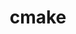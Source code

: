 ---
title: "cmake"
layout: cache
categories: [package, develop]
meta: {"versions": ["3.20.6", "3.23.1", "3.23.2", "3.23.3", "3.24.2", "3.25.0", "3.25.1", "3.26.1", "3.26.2", "3.26.3"], "compilers": ["gcc@=11.1.0", "gcc@=11.3.0", "gcc@=12.1.0", "gcc@=7.3.1", "gcc@=7.5.0", "gcc@=8.4.0", "intel@=2021.9.0", "oneapi@=2023.0.0"], "oss": ["amzn2", "ubuntu18.04", "ubuntu20.04", "ubuntu22.04"], "platforms": ["linux"], "targets": ["aarch64", "icelake", "ivybridge", "neoverse_n1", "ppc64le", "x86_64", "x86_64_v3"], "stacks": ["aws-ahug", "aws-ahug-aarch64", "aws-isc", "aws-isc-aarch64", "aws-pcluster-icelake", "aws-pcluster-skylake", "build_systems", "data-vis-sdk", "e4s", "e4s-oneapi", "e4s-power", "gpu-tests", "ml-linux-x86_64-cpu", "ml-linux-x86_64-cuda", "ml-linux-x86_64-rocm", "radiuss", "radiuss-aws", "radiuss-aws-aarch64", "tutorial"], "num_specs": 46, "num_specs_by_stack": {"aws-isc-aarch64": 10, "radiuss-aws-aarch64": 10, "aws-ahug-aarch64": 10, "aws-pcluster-skylake": 1, "aws-pcluster-icelake": 1, "radiuss-aws": 1, "ml-linux-x86_64-rocm": 3, "ml-linux-x86_64-cuda": 3, "aws-isc": 1, "aws-ahug": 1, "ml-linux-x86_64-cpu": 3, "radiuss": 2, "tutorial": 25, "build_systems": 1, "e4s-power": 1, "e4s-oneapi": 1, "data-vis-sdk": 1, "e4s": 2, "gpu-tests": 1}}
spec_details: [{"hash": "tbwtqhly5pnpsso5c4gmxhyt3pdbsulh", "compiler": "gcc@=7.3.1", "versions": ["3.26.3"], "os": "amzn2", "platform": "linux", "target": "aarch64", "variants": ["build_system=generic", "build_type=Release", "~doc", "+ncurses", "+ownlibs", "~qt"], "stacks": ["aws-isc-aarch64", "radiuss-aws-aarch64", "aws-ahug-aarch64"], "size": "-", "tarball": "https://binaries.spack.io/develop/build_cache/linux-amzn2-aarch64/gcc-7.3.1/cmake-3.26.3/linux-amzn2-aarch64-gcc-7.3.1-cmake-3.26.3-tbwtqhly5pnpsso5c4gmxhyt3pdbsulh.spack"}, {"hash": "rlibtthzniygwu4x5p3ps6ztcpvf4ytp", "compiler": "gcc@=7.3.1", "versions": ["3.26.2"], "os": "amzn2", "platform": "linux", "target": "aarch64", "variants": ["build_system=generic", "build_type=Release", "~doc", "+ncurses", "+ownlibs", "~qt"], "stacks": ["aws-isc-aarch64", "radiuss-aws-aarch64", "aws-ahug-aarch64"], "size": "-", "tarball": "https://binaries.spack.io/develop/build_cache/linux-amzn2-aarch64/gcc-7.3.1/cmake-3.26.2/linux-amzn2-aarch64-gcc-7.3.1-cmake-3.26.2-rlibtthzniygwu4x5p3ps6ztcpvf4ytp.spack"}, {"hash": "xxgtauwpuclp5ja4ndyeskemau7jlcg6", "compiler": "gcc@=7.3.1", "versions": ["3.26.2"], "os": "amzn2", "platform": "linux", "target": "aarch64", "variants": ["build_system=generic", "build_type=Release", "~doc", "+ncurses", "+ownlibs", "~qt"], "stacks": ["aws-isc-aarch64", "radiuss-aws-aarch64", "aws-ahug-aarch64"], "size": "-", "tarball": "https://binaries.spack.io/develop/build_cache/linux-amzn2-aarch64/gcc-7.3.1/cmake-3.26.2/linux-amzn2-aarch64-gcc-7.3.1-cmake-3.26.2-xxgtauwpuclp5ja4ndyeskemau7jlcg6.spack"}, {"hash": "o3iv3b6qeh5a6amqao2kl2qobaibb6bv", "compiler": "gcc@=7.3.1", "versions": ["3.26.3"], "os": "amzn2", "platform": "linux", "target": "aarch64", "variants": ["build_system=generic", "build_type=Release", "~doc", "+ncurses", "+ownlibs", "~qt"], "stacks": ["aws-isc-aarch64", "radiuss-aws-aarch64", "aws-ahug-aarch64"], "size": "-", "tarball": "https://binaries.spack.io/develop/build_cache/linux-amzn2-aarch64/gcc-7.3.1/cmake-3.26.3/linux-amzn2-aarch64-gcc-7.3.1-cmake-3.26.3-o3iv3b6qeh5a6amqao2kl2qobaibb6bv.spack"}, {"hash": "xphz2gidtz4vttf2tas2z35z4zbdmlm6", "compiler": "gcc@=7.3.1", "versions": ["3.26.3"], "os": "amzn2", "platform": "linux", "target": "aarch64", "variants": ["build_system=generic", "build_type=Release", "~doc", "+ncurses", "+ownlibs", "~qt"], "stacks": ["aws-isc-aarch64", "radiuss-aws-aarch64", "aws-ahug-aarch64"], "size": "-", "tarball": "https://binaries.spack.io/develop/build_cache/linux-amzn2-aarch64/gcc-7.3.1/cmake-3.26.3/linux-amzn2-aarch64-gcc-7.3.1-cmake-3.26.3-xphz2gidtz4vttf2tas2z35z4zbdmlm6.spack"}, {"hash": "c4hckcpiflhskls7or3wv2goikdmfewu", "compiler": "gcc@=7.3.1", "versions": ["3.25.0"], "os": "amzn2", "platform": "linux", "target": "ivybridge", "variants": ["build_system=generic", "build_type=Release", "~doc", "+ncurses", "+ownlibs", "~qt"], "stacks": [], "size": "-", "tarball": "https://binaries.spack.io/develop/build_cache/linux-amzn2-ivybridge/gcc-7.3.1/cmake-3.25.0/linux-amzn2-ivybridge-gcc-7.3.1-cmake-3.25.0-c4hckcpiflhskls7or3wv2goikdmfewu.spack"}, {"hash": "snllk2uhxbdjzqalzobz5g3h2utnxaq4", "compiler": "gcc@=7.3.1", "versions": ["3.25.1"], "os": "amzn2", "platform": "linux", "target": "ivybridge", "variants": ["build_system=generic", "build_type=Release", "~doc", "+ncurses", "+ownlibs", "~qt"], "stacks": [], "size": "-", "tarball": "https://binaries.spack.io/develop/build_cache/linux-amzn2-ivybridge/gcc-7.3.1/cmake-3.25.1/linux-amzn2-ivybridge-gcc-7.3.1-cmake-3.25.1-snllk2uhxbdjzqalzobz5g3h2utnxaq4.spack"}, {"hash": "dkj5mbncib62kjpdbfjmdakhlmexy3ux", "compiler": "intel@=2021.9.0", "versions": ["3.26.3"], "os": "amzn2", "platform": "linux", "target": "icelake", "variants": ["build_system=generic", "build_type=Release", "~doc", "+ncurses", "+ownlibs", "~qt"], "stacks": ["aws-pcluster-skylake", "aws-pcluster-icelake"], "size": "-", "tarball": "https://binaries.spack.io/develop/build_cache/linux-amzn2-icelake/intel-2021.9.0/cmake-3.26.3/linux-amzn2-icelake-intel-2021.9.0-cmake-3.26.3-dkj5mbncib62kjpdbfjmdakhlmexy3ux.spack"}, {"hash": "lbgd5fpop7zf64nrhbpapyeb3tkkqtmo", "compiler": "gcc@=7.3.1", "versions": ["3.26.3"], "os": "amzn2", "platform": "linux", "target": "neoverse_n1", "variants": ["build_system=generic", "build_type=Release", "~doc", "+ncurses", "+ownlibs", "~qt"], "stacks": ["aws-isc-aarch64", "radiuss-aws-aarch64", "aws-ahug-aarch64"], "size": "-", "tarball": "https://binaries.spack.io/develop/build_cache/linux-amzn2-neoverse_n1/gcc-7.3.1/cmake-3.26.3/linux-amzn2-neoverse_n1-gcc-7.3.1-cmake-3.26.3-lbgd5fpop7zf64nrhbpapyeb3tkkqtmo.spack"}, {"hash": "6p6nhw6o3koggch3i2nxf3jo2srbhud2", "compiler": "gcc@=7.3.1", "versions": ["3.26.2"], "os": "amzn2", "platform": "linux", "target": "neoverse_n1", "variants": ["build_system=generic", "build_type=Release", "~doc", "+ncurses", "+ownlibs", "~qt"], "stacks": ["aws-isc-aarch64", "radiuss-aws-aarch64", "aws-ahug-aarch64"], "size": "-", "tarball": "https://binaries.spack.io/develop/build_cache/linux-amzn2-neoverse_n1/gcc-7.3.1/cmake-3.26.2/linux-amzn2-neoverse_n1-gcc-7.3.1-cmake-3.26.2-6p6nhw6o3koggch3i2nxf3jo2srbhud2.spack"}, {"hash": "tufhmsl7ir4q7idhwzkbhzq5mkr7rwrm", "compiler": "gcc@=7.3.1", "versions": ["3.26.3"], "os": "amzn2", "platform": "linux", "target": "neoverse_n1", "variants": ["build_system=generic", "build_type=Release", "~doc", "+ncurses", "+ownlibs", "~qt"], "stacks": ["aws-isc-aarch64", "radiuss-aws-aarch64", "aws-ahug-aarch64"], "size": "-", "tarball": "https://binaries.spack.io/develop/build_cache/linux-amzn2-neoverse_n1/gcc-7.3.1/cmake-3.26.3/linux-amzn2-neoverse_n1-gcc-7.3.1-cmake-3.26.3-tufhmsl7ir4q7idhwzkbhzq5mkr7rwrm.spack"}, {"hash": "hsekl22dtsydr5gjvejnde7gbp6y574f", "compiler": "gcc@=7.3.1", "versions": ["3.26.2"], "os": "amzn2", "platform": "linux", "target": "neoverse_n1", "variants": ["build_system=generic", "build_type=Release", "~doc", "+ncurses", "+ownlibs", "~qt"], "stacks": ["aws-isc-aarch64", "radiuss-aws-aarch64", "aws-ahug-aarch64"], "size": "-", "tarball": "https://binaries.spack.io/develop/build_cache/linux-amzn2-neoverse_n1/gcc-7.3.1/cmake-3.26.2/linux-amzn2-neoverse_n1-gcc-7.3.1-cmake-3.26.2-hsekl22dtsydr5gjvejnde7gbp6y574f.spack"}, {"hash": "i4fy7wcgovjygn43mmczfffoig5ebhvu", "compiler": "gcc@=7.3.1", "versions": ["3.26.3"], "os": "amzn2", "platform": "linux", "target": "neoverse_n1", "variants": ["build_system=generic", "build_type=Release", "~doc", "+ncurses", "+ownlibs", "~qt"], "stacks": ["aws-isc-aarch64", "radiuss-aws-aarch64", "aws-ahug-aarch64"], "size": "-", "tarball": "https://binaries.spack.io/develop/build_cache/linux-amzn2-neoverse_n1/gcc-7.3.1/cmake-3.26.3/linux-amzn2-neoverse_n1-gcc-7.3.1-cmake-3.26.3-i4fy7wcgovjygn43mmczfffoig5ebhvu.spack"}, {"hash": "yy5owykftiiq2tu7qc5h4mvk6aojfxgx", "compiler": "gcc@=7.3.1", "versions": ["3.26.2"], "os": "amzn2", "platform": "linux", "target": "x86_64_v3", "variants": ["build_system=generic", "build_type=Release", "~doc", "+ncurses", "+ownlibs", "~qt"], "stacks": ["radiuss-aws", "ml-linux-x86_64-rocm", "ml-linux-x86_64-cuda", "aws-isc", "aws-ahug", "ml-linux-x86_64-cpu"], "size": "-", "tarball": "https://binaries.spack.io/develop/build_cache/linux-amzn2-x86_64_v3/gcc-7.3.1/cmake-3.26.2/linux-amzn2-x86_64_v3-gcc-7.3.1-cmake-3.26.2-yy5owykftiiq2tu7qc5h4mvk6aojfxgx.spack"}, {"hash": "uohligjxrxnotq6dan5qdn53hfyjdyus", "compiler": "gcc@=7.5.0", "versions": ["3.23.3"], "os": "ubuntu18.04", "platform": "linux", "target": "x86_64", "variants": ["build_type=Release", "~doc", "+ncurses", "+ownlibs", "~qt"], "stacks": ["radiuss"], "size": "-", "tarball": "https://binaries.spack.io/develop/build_cache/linux-ubuntu18.04-x86_64/gcc-7.5.0/cmake-3.23.3/linux-ubuntu18.04-x86_64-gcc-7.5.0-cmake-3.23.3-uohligjxrxnotq6dan5qdn53hfyjdyus.spack"}, {"hash": "xmesgtnclr3as2ilyebe4rpv7t72bv6m", "compiler": "gcc@=8.4.0", "versions": ["3.23.3"], "os": "ubuntu18.04", "platform": "linux", "target": "x86_64", "variants": ["build_type=Release", "~doc", "+ncurses", "+ownlibs", "~qt"], "stacks": ["tutorial"], "size": "-", "tarball": "https://binaries.spack.io/develop/build_cache/linux-ubuntu18.04-x86_64/gcc-8.4.0/cmake-3.23.3/linux-ubuntu18.04-x86_64-gcc-8.4.0-cmake-3.23.3-xmesgtnclr3as2ilyebe4rpv7t72bv6m.spack"}, {"hash": "ypmhw6ewjsm6lk6v2s5nv4h44ud2rw27", "compiler": "gcc@=8.4.0", "versions": ["3.23.2"], "os": "ubuntu18.04", "platform": "linux", "target": "x86_64", "variants": ["build_type=Release", "~doc", "+ncurses", "+ownlibs", "~qt"], "stacks": ["tutorial"], "size": "-", "tarball": "https://binaries.spack.io/develop/build_cache/linux-ubuntu18.04-x86_64/gcc-8.4.0/cmake-3.23.2/linux-ubuntu18.04-x86_64-gcc-8.4.0-cmake-3.23.2-ypmhw6ewjsm6lk6v2s5nv4h44ud2rw27.spack"}, {"hash": "ag23oxsvzs4h25x7lugr5yr237i6hnv6", "compiler": "gcc@=8.4.0", "versions": ["3.23.1"], "os": "ubuntu18.04", "platform": "linux", "target": "x86_64", "variants": ["build_type=Release", "~doc", "+ncurses", "+ownlibs", "~qt"], "stacks": ["tutorial"], "size": "-", "tarball": "https://binaries.spack.io/develop/build_cache/linux-ubuntu18.04-x86_64/gcc-8.4.0/cmake-3.23.1/linux-ubuntu18.04-x86_64-gcc-8.4.0-cmake-3.23.1-ag23oxsvzs4h25x7lugr5yr237i6hnv6.spack"}, {"hash": "ovrmjredwio6bs5jv5jdplanuscdor7g", "compiler": "gcc@=8.4.0", "versions": ["3.26.1"], "os": "ubuntu18.04", "platform": "linux", "target": "x86_64", "variants": ["build_system=generic", "build_type=Release", "~doc", "+ncurses", "+ownlibs", "~qt"], "stacks": ["tutorial"], "size": "-", "tarball": "https://binaries.spack.io/develop/build_cache/linux-ubuntu18.04-x86_64/gcc-8.4.0/cmake-3.26.1/linux-ubuntu18.04-x86_64-gcc-8.4.0-cmake-3.26.1-ovrmjredwio6bs5jv5jdplanuscdor7g.spack"}, {"hash": "xhviiedworcw6f3pmhop46cy344szbgt", "compiler": "gcc@=8.4.0", "versions": ["3.23.2"], "os": "ubuntu18.04", "platform": "linux", "target": "x86_64", "variants": ["build_type=Release", "~doc", "+ncurses", "+ownlibs", "~qt"], "stacks": ["tutorial"], "size": "-", "tarball": "https://binaries.spack.io/develop/build_cache/linux-ubuntu18.04-x86_64/gcc-8.4.0/cmake-3.23.2/linux-ubuntu18.04-x86_64-gcc-8.4.0-cmake-3.23.2-xhviiedworcw6f3pmhop46cy344szbgt.spack"}, {"hash": "crd77corziurrikkjkzaim32mnwzh62z", "compiler": "gcc@=8.4.0", "versions": ["3.23.2"], "os": "ubuntu18.04", "platform": "linux", "target": "x86_64", "variants": ["build_type=Release", "~doc", "+ncurses", "+ownlibs", "~qt"], "stacks": ["tutorial"], "size": "-", "tarball": "https://binaries.spack.io/develop/build_cache/linux-ubuntu18.04-x86_64/gcc-8.4.0/cmake-3.23.2/linux-ubuntu18.04-x86_64-gcc-8.4.0-cmake-3.23.2-crd77corziurrikkjkzaim32mnwzh62z.spack"}, {"hash": "pysxcdgt6zs2cozl3l2bmiajtydtwovm", "compiler": "gcc@=8.4.0", "versions": ["3.24.2"], "os": "ubuntu18.04", "platform": "linux", "target": "x86_64", "variants": ["build_system=generic", "build_type=Release", "~doc", "+ncurses", "+ownlibs", "~qt"], "stacks": ["tutorial"], "size": "-", "tarball": "https://binaries.spack.io/develop/build_cache/linux-ubuntu18.04-x86_64/gcc-8.4.0/cmake-3.24.2/linux-ubuntu18.04-x86_64-gcc-8.4.0-cmake-3.24.2-pysxcdgt6zs2cozl3l2bmiajtydtwovm.spack"}, {"hash": "j5tmlq6eau6kkszko2crk7kuyhapu5lx", "compiler": "gcc@=8.4.0", "versions": ["3.23.2"], "os": "ubuntu18.04", "platform": "linux", "target": "x86_64", "variants": ["build_type=Release", "~doc", "+ncurses", "+ownlibs", "~qt"], "stacks": ["tutorial"], "size": "-", "tarball": "https://binaries.spack.io/develop/build_cache/linux-ubuntu18.04-x86_64/gcc-8.4.0/cmake-3.23.2/linux-ubuntu18.04-x86_64-gcc-8.4.0-cmake-3.23.2-j5tmlq6eau6kkszko2crk7kuyhapu5lx.spack"}, {"hash": "4zdek3cgd2abyymn3h2q3dakknggopoo", "compiler": "gcc@=8.4.0", "versions": ["3.24.2"], "os": "ubuntu18.04", "platform": "linux", "target": "x86_64", "variants": ["build_system=generic", "build_type=Release", "~doc", "+ncurses", "+ownlibs", "~qt"], "stacks": ["tutorial"], "size": "-", "tarball": "https://binaries.spack.io/develop/build_cache/linux-ubuntu18.04-x86_64/gcc-8.4.0/cmake-3.24.2/linux-ubuntu18.04-x86_64-gcc-8.4.0-cmake-3.24.2-4zdek3cgd2abyymn3h2q3dakknggopoo.spack"}, {"hash": "iabmlry5yhpk5i3c3ltay4arn4e33yfk", "compiler": "gcc@=8.4.0", "versions": ["3.23.1"], "os": "ubuntu18.04", "platform": "linux", "target": "x86_64", "variants": ["build_type=Release", "~doc", "+ncurses", "+ownlibs", "~qt"], "stacks": ["tutorial"], "size": "-", "tarball": "https://binaries.spack.io/develop/build_cache/linux-ubuntu18.04-x86_64/gcc-8.4.0/cmake-3.23.1/linux-ubuntu18.04-x86_64-gcc-8.4.0-cmake-3.23.1-iabmlry5yhpk5i3c3ltay4arn4e33yfk.spack"}, {"hash": "ni2n4iorfubfutpjcjp3ibsueh2cfqdw", "compiler": "gcc@=8.4.0", "versions": ["3.25.1"], "os": "ubuntu18.04", "platform": "linux", "target": "x86_64", "variants": ["build_system=generic", "build_type=Release", "~doc", "+ncurses", "+ownlibs", "~qt"], "stacks": ["tutorial"], "size": "-", "tarball": "https://binaries.spack.io/develop/build_cache/linux-ubuntu18.04-x86_64/gcc-8.4.0/cmake-3.25.1/linux-ubuntu18.04-x86_64-gcc-8.4.0-cmake-3.25.1-ni2n4iorfubfutpjcjp3ibsueh2cfqdw.spack"}, {"hash": "n2iuoxwt4frhdlr2ssd5enozpjllftey", "compiler": "gcc@=8.4.0", "versions": ["3.23.2"], "os": "ubuntu18.04", "platform": "linux", "target": "x86_64", "variants": ["build_type=Release", "~doc", "+ncurses", "+ownlibs", "~qt"], "stacks": ["tutorial"], "size": "-", "tarball": "https://binaries.spack.io/develop/build_cache/linux-ubuntu18.04-x86_64/gcc-8.4.0/cmake-3.23.2/linux-ubuntu18.04-x86_64-gcc-8.4.0-cmake-3.23.2-n2iuoxwt4frhdlr2ssd5enozpjllftey.spack"}, {"hash": "klnudnlks5xx57al3fugzcrohrsylpoy", "compiler": "gcc@=8.4.0", "versions": ["3.23.2"], "os": "ubuntu18.04", "platform": "linux", "target": "x86_64", "variants": ["build_type=Release", "~doc", "+ncurses", "+ownlibs", "~qt"], "stacks": ["tutorial"], "size": "-", "tarball": "https://binaries.spack.io/develop/build_cache/linux-ubuntu18.04-x86_64/gcc-8.4.0/cmake-3.23.2/linux-ubuntu18.04-x86_64-gcc-8.4.0-cmake-3.23.2-klnudnlks5xx57al3fugzcrohrsylpoy.spack"}, {"hash": "7ib5r6tj5jonuds7xvozz7adqlrmlb3p", "compiler": "gcc@=8.4.0", "versions": ["3.23.2"], "os": "ubuntu18.04", "platform": "linux", "target": "x86_64", "variants": ["build_type=Release", "~doc", "+ncurses", "+ownlibs", "~qt"], "stacks": ["tutorial"], "size": "-", "tarball": "https://binaries.spack.io/develop/build_cache/linux-ubuntu18.04-x86_64/gcc-8.4.0/cmake-3.23.2/linux-ubuntu18.04-x86_64-gcc-8.4.0-cmake-3.23.2-7ib5r6tj5jonuds7xvozz7adqlrmlb3p.spack"}, {"hash": "4rmgn6xzzvhhpahf3xmaltgfjjrnbgof", "compiler": "gcc@=8.4.0", "versions": ["3.23.3"], "os": "ubuntu18.04", "platform": "linux", "target": "x86_64", "variants": ["build_type=Release", "~doc", "+ncurses", "+ownlibs", "~qt"], "stacks": ["tutorial"], "size": "-", "tarball": "https://binaries.spack.io/develop/build_cache/linux-ubuntu18.04-x86_64/gcc-8.4.0/cmake-3.23.3/linux-ubuntu18.04-x86_64-gcc-8.4.0-cmake-3.23.3-4rmgn6xzzvhhpahf3xmaltgfjjrnbgof.spack"}, {"hash": "x3facmu6z7mo6ltnugy5xsretrzmigay", "compiler": "gcc@=8.4.0", "versions": ["3.25.0"], "os": "ubuntu18.04", "platform": "linux", "target": "x86_64", "variants": ["build_system=generic", "build_type=Release", "~doc", "+ncurses", "+ownlibs", "~qt"], "stacks": ["tutorial"], "size": "-", "tarball": "https://binaries.spack.io/develop/build_cache/linux-ubuntu18.04-x86_64/gcc-8.4.0/cmake-3.25.0/linux-ubuntu18.04-x86_64-gcc-8.4.0-cmake-3.25.0-x3facmu6z7mo6ltnugy5xsretrzmigay.spack"}, {"hash": "jcj3frqsjtz2rcpf7gs7rvwgfpy7ktth", "compiler": "gcc@=8.4.0", "versions": ["3.23.2"], "os": "ubuntu18.04", "platform": "linux", "target": "x86_64", "variants": ["build_type=Release", "~doc", "+ncurses", "+ownlibs", "~qt"], "stacks": ["tutorial"], "size": "-", "tarball": "https://binaries.spack.io/develop/build_cache/linux-ubuntu18.04-x86_64/gcc-8.4.0/cmake-3.23.2/linux-ubuntu18.04-x86_64-gcc-8.4.0-cmake-3.23.2-jcj3frqsjtz2rcpf7gs7rvwgfpy7ktth.spack"}, {"hash": "oxfcvuiwckkfmwuixajkkchxhytkykug", "compiler": "gcc@=8.4.0", "versions": ["3.23.2"], "os": "ubuntu18.04", "platform": "linux", "target": "x86_64", "variants": ["build_type=Release", "~doc", "+ncurses", "+ownlibs", "~qt"], "stacks": ["tutorial"], "size": "-", "tarball": "https://binaries.spack.io/develop/build_cache/linux-ubuntu18.04-x86_64/gcc-8.4.0/cmake-3.23.2/linux-ubuntu18.04-x86_64-gcc-8.4.0-cmake-3.23.2-oxfcvuiwckkfmwuixajkkchxhytkykug.spack"}, {"hash": "n4eaknx2lircob3fvhxw2ag5vaylpkzc", "compiler": "gcc@=8.4.0", "versions": ["3.23.3"], "os": "ubuntu18.04", "platform": "linux", "target": "x86_64", "variants": ["build_type=Release", "~doc", "+ncurses", "+ownlibs", "~qt"], "stacks": ["tutorial"], "size": "-", "tarball": "https://binaries.spack.io/develop/build_cache/linux-ubuntu18.04-x86_64/gcc-8.4.0/cmake-3.23.3/linux-ubuntu18.04-x86_64-gcc-8.4.0-cmake-3.23.3-n4eaknx2lircob3fvhxw2ag5vaylpkzc.spack"}, {"hash": "5xo5zyo22tzfsmrwgb32ibqmcbqejv6u", "compiler": "gcc@=7.5.0", "versions": ["3.26.2"], "os": "ubuntu18.04", "platform": "linux", "target": "x86_64_v3", "variants": ["build_system=generic", "build_type=Release", "~doc", "+ncurses", "+ownlibs", "~qt"], "stacks": ["radiuss", "build_systems", "tutorial"], "size": "-", "tarball": "https://binaries.spack.io/develop/build_cache/linux-ubuntu18.04-x86_64_v3/gcc-7.5.0/cmake-3.26.2/linux-ubuntu18.04-x86_64_v3-gcc-7.5.0-cmake-3.26.2-5xo5zyo22tzfsmrwgb32ibqmcbqejv6u.spack"}, {"hash": "gpqmwwfuy6lieo7pb4nxlaw3slfwq4nj", "compiler": "gcc@=8.4.0", "versions": ["3.26.1"], "os": "ubuntu18.04", "platform": "linux", "target": "x86_64_v3", "variants": ["build_system=generic", "build_type=Release", "~doc", "+ncurses", "+ownlibs", "~qt"], "stacks": ["tutorial"], "size": "-", "tarball": "https://binaries.spack.io/develop/build_cache/linux-ubuntu18.04-x86_64_v3/gcc-8.4.0/cmake-3.26.1/linux-ubuntu18.04-x86_64_v3-gcc-8.4.0-cmake-3.26.1-gpqmwwfuy6lieo7pb4nxlaw3slfwq4nj.spack"}, {"hash": "a7cc2zflsuqdqyokj2asjsev72xbetca", "compiler": "gcc@=8.4.0", "versions": ["3.26.1"], "os": "ubuntu18.04", "platform": "linux", "target": "x86_64_v3", "variants": ["build_system=generic", "build_type=Release", "~doc", "+ncurses", "+ownlibs", "~qt"], "stacks": ["tutorial"], "size": "-", "tarball": "https://binaries.spack.io/develop/build_cache/linux-ubuntu18.04-x86_64_v3/gcc-8.4.0/cmake-3.26.1/linux-ubuntu18.04-x86_64_v3-gcc-8.4.0-cmake-3.26.1-a7cc2zflsuqdqyokj2asjsev72xbetca.spack"}, {"hash": "xty42w4zyhatwrborkyipjwnozdbnwfs", "compiler": "gcc@=8.4.0", "versions": ["3.26.2"], "os": "ubuntu18.04", "platform": "linux", "target": "x86_64_v3", "variants": ["build_system=generic", "build_type=Release", "~doc", "+ncurses", "+ownlibs", "~qt"], "stacks": ["tutorial"], "size": "-", "tarball": "https://binaries.spack.io/develop/build_cache/linux-ubuntu18.04-x86_64_v3/gcc-8.4.0/cmake-3.26.2/linux-ubuntu18.04-x86_64_v3-gcc-8.4.0-cmake-3.26.2-xty42w4zyhatwrborkyipjwnozdbnwfs.spack"}, {"hash": "xoyafmbikqn3jlexy7calxkgrwciqxup", "compiler": "gcc@=11.1.0", "versions": ["3.26.2"], "os": "ubuntu20.04", "platform": "linux", "target": "ppc64le", "variants": ["build_system=generic", "build_type=Release", "~doc", "+ncurses", "+ownlibs", "~qt"], "stacks": ["e4s-power"], "size": "-", "tarball": "https://binaries.spack.io/develop/build_cache/linux-ubuntu20.04-ppc64le/gcc-11.1.0/cmake-3.26.2/linux-ubuntu20.04-ppc64le-gcc-11.1.0-cmake-3.26.2-xoyafmbikqn3jlexy7calxkgrwciqxup.spack"}, {"hash": "p34z37ywi6qxnvbahkavdvyjhi4ewfca", "compiler": "oneapi@=2023.0.0", "versions": ["3.26.2"], "os": "ubuntu20.04", "platform": "linux", "target": "x86_64", "variants": ["build_system=generic", "build_type=Release", "~doc", "+ncurses", "+ownlibs", "~qt"], "stacks": ["e4s-oneapi"], "size": "-", "tarball": "https://binaries.spack.io/develop/build_cache/linux-ubuntu20.04-x86_64/oneapi-2023.0.0/cmake-3.26.2/linux-ubuntu20.04-x86_64-oneapi-2023.0.0-cmake-3.26.2-p34z37ywi6qxnvbahkavdvyjhi4ewfca.spack"}, {"hash": "lr6i74kkiqknx7o2x3rjkal4k2jqr5f6", "compiler": "gcc@=11.1.0", "versions": ["3.26.3"], "os": "ubuntu20.04", "platform": "linux", "target": "x86_64_v3", "variants": ["build_system=generic", "build_type=Release", "~doc", "+ncurses", "~ownlibs", "~qt"], "stacks": ["data-vis-sdk"], "size": "-", "tarball": "https://binaries.spack.io/develop/build_cache/linux-ubuntu20.04-x86_64_v3/gcc-11.1.0/cmake-3.26.3/linux-ubuntu20.04-x86_64_v3-gcc-11.1.0-cmake-3.26.3-lr6i74kkiqknx7o2x3rjkal4k2jqr5f6.spack"}, {"hash": "u72cf4doenxc5hxylrcjnabbsmnn2xfq", "compiler": "gcc@=11.1.0", "versions": ["3.26.2"], "os": "ubuntu20.04", "platform": "linux", "target": "x86_64_v3", "variants": ["build_system=generic", "build_type=Release", "~doc", "+ncurses", "+ownlibs", "~qt"], "stacks": ["e4s", "gpu-tests"], "size": "-", "tarball": "https://binaries.spack.io/develop/build_cache/linux-ubuntu20.04-x86_64_v3/gcc-11.1.0/cmake-3.26.2/linux-ubuntu20.04-x86_64_v3-gcc-11.1.0-cmake-3.26.2-u72cf4doenxc5hxylrcjnabbsmnn2xfq.spack"}, {"hash": "bwqheuvphqhay2hncwcwofcqlyo7sc4k", "compiler": "gcc@=11.1.0", "versions": ["3.20.6"], "os": "ubuntu20.04", "platform": "linux", "target": "x86_64_v3", "variants": ["build_system=generic", "build_type=Release", "~doc", "+ncurses", "+ownlibs", "~qt"], "stacks": ["e4s"], "size": "-", "tarball": "https://binaries.spack.io/develop/build_cache/linux-ubuntu20.04-x86_64_v3/gcc-11.1.0/cmake-3.20.6/linux-ubuntu20.04-x86_64_v3-gcc-11.1.0-cmake-3.20.6-bwqheuvphqhay2hncwcwofcqlyo7sc4k.spack"}, {"hash": "hnx2t57c2wh2v4j5bf3ori7g2nk4ggwf", "compiler": "gcc@=11.3.0", "versions": ["3.26.3"], "os": "ubuntu22.04", "platform": "linux", "target": "x86_64_v3", "variants": ["build_system=generic", "build_type=Release", "~doc", "+ncurses", "+ownlibs", "~qt"], "stacks": ["ml-linux-x86_64-cpu", "ml-linux-x86_64-rocm", "ml-linux-x86_64-cuda"], "size": "-", "tarball": "https://binaries.spack.io/develop/build_cache/linux-ubuntu22.04-x86_64_v3/gcc-11.3.0/cmake-3.26.3/linux-ubuntu22.04-x86_64_v3-gcc-11.3.0-cmake-3.26.3-hnx2t57c2wh2v4j5bf3ori7g2nk4ggwf.spack"}, {"hash": "crpo5kdbnlpayxq4qf34rmuggyvctzg5", "compiler": "gcc@=11.3.0", "versions": ["3.26.3"], "os": "ubuntu22.04", "platform": "linux", "target": "x86_64_v3", "variants": ["build_system=generic", "build_type=Release", "~doc", "+ncurses", "+ownlibs", "~qt"], "stacks": ["ml-linux-x86_64-cpu", "tutorial", "ml-linux-x86_64-rocm", "ml-linux-x86_64-cuda"], "size": "-", "tarball": "https://binaries.spack.io/develop/build_cache/linux-ubuntu22.04-x86_64_v3/gcc-11.3.0/cmake-3.26.3/linux-ubuntu22.04-x86_64_v3-gcc-11.3.0-cmake-3.26.3-crpo5kdbnlpayxq4qf34rmuggyvctzg5.spack"}, {"hash": "5zvf5qlim5w266ugboz4jost4b7zc6xz", "compiler": "gcc@=12.1.0", "versions": ["3.26.3"], "os": "ubuntu22.04", "platform": "linux", "target": "x86_64_v3", "variants": ["build_system=generic", "build_type=Release", "~doc", "+ncurses", "+ownlibs", "~qt"], "stacks": ["tutorial"], "size": "-", "tarball": "https://binaries.spack.io/develop/build_cache/linux-ubuntu22.04-x86_64_v3/gcc-12.1.0/cmake-3.26.3/linux-ubuntu22.04-x86_64_v3-gcc-12.1.0-cmake-3.26.3-5zvf5qlim5w266ugboz4jost4b7zc6xz.spack"}]
---